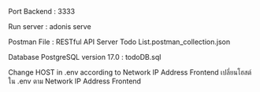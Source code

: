 Port Backend : 3333

Run server : adonis serve

Postman File : RESTful API Server Todo List.postman_collection.json

Database PostgreSQL version 17.0 : todoDB.sql

Change HOST in .env according to Network IP Address Frontend
เปลี่ยนโฮสต์ใน .env ตาม Network IP Address Frontend
